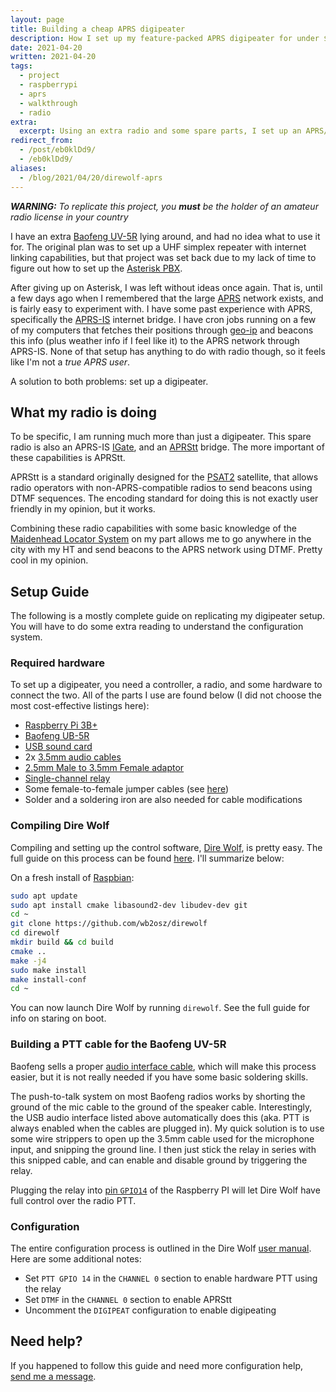 ```yaml
---
layout: page
title: Building a cheap APRS digipeater
description: How I set up my feature-packed APRS digipeater for under $100
date: 2021-04-20
written: 2021-04-20
tags:
  - project
  - raspberrypi
  - aprs
  - walkthrough
  - radio
extra:
  excerpt: Using an extra radio and some spare parts, I set up an APRS/APRS-IS/APRStt digipeater. This post covers some of the details.
redirect_from:
  - /post/eb0klDd9/
  - /eb0klDd9/
aliases:
  - /blog/2021/04/20/direwolf-aprs
---
```


***WARNING:** To replicate this project, you **must** be the holder of an amateur radio license in your country*

I have an extra [Baofeng UV-5R](https://baofengtech.com/product/uv-5r/) lying around, and had no idea what to use it for. The original plan was to set up a UHF simplex repeater with internet linking capabilities, but that project was set back due to my lack of time to figure out how to set up the [Asterisk PBX](https://en.wikipedia.org/wiki/Asterisk_(PBX)).

After giving up on Asterisk, I was left without ideas once again. That is, until a few days ago when I remembered that the large [APRS](http://www.aprs.org/) network exists, and is fairly easy to experiment with. I have some past experience with APRS, specifically the [APRS-IS](http://www.aprs-is.net/) internet bridge. I have cron jobs running on a few of my computers that fetches their positions through [geo-ip](https://en.wikipedia.org/wiki/Internet_geolocation) and beacons this info (plus weather info if I feel like it) to the APRS network through APRS-IS. None of that setup has anything to do with radio though, so it feels like I'm not a *true APRS user*. 

A solution to both problems: set up a digipeater.

## What my radio is doing

To be specific, I am running much more than just a digipeater. This spare radio is also an APRS-IS [IGate](http://www.aprs-is.net/IGating.aspx), and an [APRStt](http://www.aprs.org/aprstt.html) bridge. The more important of these capabilities is APRStt.

APRStt is a standard originally designed for the [PSAT2](http://www.aprs.org/psat2.html) satellite, that allows radio operators with non-APRS-compatible radios to send beacons using DTMF sequences. The encoding standard for doing this is not exactly user friendly in my opinion, but it works.

Combining these radio capabilities with some basic knowledge of the [Maidenhead Locator System](https://en.wikipedia.org/wiki/Maidenhead_Locator_System) on my part allows me to go anywhere in the city with my HT and send beacons to the APRS network using DTMF. Pretty cool in my opinion.

## Setup Guide

The following is a mostly complete guide on replicating my digipeater setup. You will have to do some extra reading to understand the configuration system.

### Required hardware

To set up a digipeater, you need a controller, a radio, and some hardware to connect the two. All of the parts I use are found below (I did not choose the most cost-effective listings here):

 - [Raspberry Pi 3B+](https://www.ebay.com/itm/193345669838)
 - [Baofeng UB-5R](https://baofengtech.com/product/uv-5r/)
 - [USB sound card](https://www.ebay.com/itm/203355827559)
 - 2x [3.5mm audio cables](https://www.ebay.com/itm/402032141776)
 - [2.5mm Male to 3.5mm Female adaptor](https://www.ebay.com/itm/202853095248)
 - [Single-channel relay](https://www.ebay.com/itm/114771147582)
 - Some female-to-female jumper cables (see [here](https://www.ebay.com/itm/203350136236))
 - Solder and a soldering iron are also needed for cable modifications

### Compiling Dire Wolf

Compiling and setting up the control software, [Dire Wolf](https://github.com/wb2osz/direwolf), is pretty easy. The full guide on this process can be found [here](https://github.com/wb2osz/direwolf/blob/master/doc/Raspberry-Pi-APRS.pdf). I'll summarize below:

On a fresh install of [Raspbian](https://www.raspberrypi.org/software/operating-systems/#raspberry-pi-os-32-bit):

```sh
sudo apt update
sudo apt install cmake libasound2-dev libudev-dev git
cd ~
git clone https://github.com/wb2osz/direwolf
cd direwolf
mkdir build && cd build
cmake ..
make -j4
sudo make install
make install-conf
cd ~
```

You can now launch Dire Wolf by running `direwolf`. See the full guide for info on staring on boot.

### Building a PTT cable for the Baofeng UV-5R

Baofeng sells a proper [audio interface cable](https://baofengtech.com/product/aprs-k1/), which will make this process easier, but it is not really needed if you have some basic soldering skills.

The push-to-talk system on most Baofeng radios works by shorting the ground of the mic cable to the ground of the speaker cable. Interestingly, the USB audio interface listed above automatically does this (aka. PTT is always enabled when the cables are plugged in). My quick solution is to use some wire strippers to open up the 3.5mm cable used for the microphone input, and snipping the ground line. I then just stick the relay in series with this snipped cable, and can enable and disable ground by triggering the relay.

Plugging the relay into [pin `GPIO14`](https://www.bigmessowires.com/wp-content/uploads/2018/05/Raspberry-GPIO.jpg) of the Raspberry PI will let Dire Wolf have full control over the radio PTT.

### Configuration

The entire configuration process is outlined in the Dire Wolf [user manual](https://github.com/wb2osz/direwolf/blob/master/doc/User-Guide.pdf). Here are some additional notes:

 - Set `PTT GPIO 14` in the `CHANNEL 0` section to enable hardware PTT using the relay
 - Set `DTMF` in the `CHANNEL 0` section to enable APRStt
 - Uncomment the `DIGIPEAT` configuration to enable digipeating

## Need help?

If you happened to follow this guide and need more configuration help, [send me a message](/about).